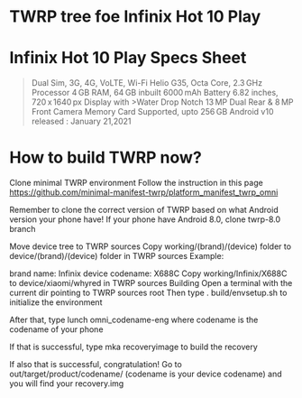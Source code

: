 
# TWRP tree foe Infinix Hot 10 Play
# Infinix Hot 10 Play Specs Sheet

>Dual Sim, 3G, 4G, VoLTE, Wi-Fi
>Helio G35, Octa Core, 2.3 GHz Processor
>4 GB RAM, 64 GB inbuilt
>6000 mAh Battery
>6.82 inches, 720 x 1640 px Display with >Water Drop Notch
>13 MP Dual Rear & 8 MP Front Camera
>Memory Card Supported, upto 256 GB
>Android v10
released : January 21,2021

# How to build TWRP now?

Clone minimal TWRP environment
Follow the instruction in this page
https://github.com/minimal-manifest-twrp/platform_manifest_twrp_omni

Remember to clone the correct version of TWRP based on what Android version your phone have! If your phone have Android 8.0, clone twrp-8.0 branch

Move device tree to TWRP sources
Copy working/(brand)/(device) folder to device/(brand)/(device) folder in TWRP sources
Example:

brand name: Infinix 
device codename: X688C
Copy working/Infinix/X688C to device/xiaomi/whyred in TWRP sources
Building
Open a terminal with the current dir pointing to TWRP sources root
Then type
. build/envsetup.sh
to initialize the environment

After that, type
lunch omni_codename-eng
where codename is the codename of your phone

If that is successful, type
mka recoveryimage
to build the recovery

If also that is successful, congratulation!
Go to out/target/product/codename/ (codename is your device codename) and you will find your recovery.img
